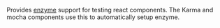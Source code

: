 Provides [enzyme](https://github.com/airbnb/enzyme) support
for testing react components.  The Karma and mocha components use this
to automatically setup enzyme.
